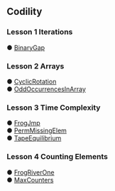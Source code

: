 ## Codility

### Lesson 1 Iterations
● [BinaryGap](https://github.com/hayami226/Codility/blob/master/Lesson1_BinaryGap.java)

### Lesson 2 Arrays
● [CyclicRotation](https://github.com/hayami226/Codility/blob/master/Lesson2_CyclicRotation.java)  
● [OddOccurrencesInArray](https://github.com/hayami226/Codility/blob/master/Lesson2_OddOccurrencesInArray.java)

### Lesson 3 Time Complexity
● [FrogJmp](https://github.com/hayami226/Codility/blob/master/Lesson3_FrogJmp.java)  
● [PermMissingElem](https://github.com/hayami226/Codility/blob/master/Lesson3_PermMissingElem.java)  
● [TapeEquilibrium](https://github.com/hayami226/Codility/blob/master/Lesson3_TapeEquilibrium.java)

### Lesson 4 Counting Elements
● [FrogRiverOne](https://github.com/hayami226/Codility/blob/master/Lesson4_FrogRiverOne.java)  
● [MaxCounters](https://github.com/hayami226/Codility/blob/master/Lesson4_MaxCounters.java)  


